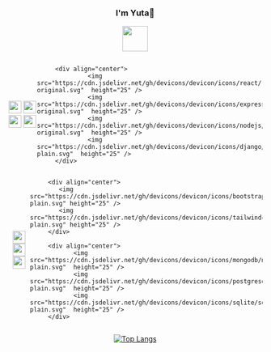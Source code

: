 <link rel="stylesheet" href="https://cdn.jsdelivr.net/gh/devicons/devicon@v2.15.1/devicon.min.css">
<div align="center">

### I'm Yuta👋
         
<a href="https://www.linkedin.com/in/yutaokkotsu/"><img src="https://cdn.jsdelivr.net/gh/devicons/devicon/icons/linkedin/linkedin-original.svg" height="50" /></a>
          
</div>

<div style="display:flex; justify-content: space-evenly; align-items: center;">
         <div align="center">          
                  <img src="https://cdn.jsdelivr.net/gh/devicons/devicon/icons/python/python-original.svg"  height="25" />
                  <img src="https://cdn.jsdelivr.net/gh/devicons/devicon/icons/javascript/javascript-plain.svg" height="25" />
                  <img src="https://cdn.jsdelivr.net/gh/devicons/devicon/icons/css3/css3-plain.svg"  height="25" /> 
                  <img src="https://cdn.jsdelivr.net/gh/devicons/devicon/icons/html5/html5-plain.svg"  height="25" />          
         </div>

         <div align="center">             
                  <img src="https://cdn.jsdelivr.net/gh/devicons/devicon/icons/react/react-original.svg"  height="25" />
                  <img src="https://cdn.jsdelivr.net/gh/devicons/devicon/icons/express/express-original.svg"  height="25" />
                  <img src="https://cdn.jsdelivr.net/gh/devicons/devicon/icons/nodejs/nodejs-original.svg"  height="25" />
                  <img src="https://cdn.jsdelivr.net/gh/devicons/devicon/icons/django/django-plain.svg"  height="25" />
         </div>
</div>

<div style="display:flex; justify-content: space-evenly; align-items: center;">
         <div align="center">           
                <img src="https://cdn.jsdelivr.net/gh/devicons/devicon/icons/illustrator/illustrator-plain.svg" height="25"/>
                <img src="https://cdn.jsdelivr.net/gh/devicons/devicon/icons/photoshop/photoshop-plain.svg" height="25"/>
                <img src="https://cdn.jsdelivr.net/gh/devicons/devicon/icons/premierepro/premierepro-plain.svg" height="25"/>
         </div>

         <div align="center"> 
            <img src="https://cdn.jsdelivr.net/gh/devicons/devicon/icons/bootstrap/bootstrap-plain.svg" height="25" />
            <img src="https://cdn.jsdelivr.net/gh/devicons/devicon/icons/tailwindcss/tailwindcss-plain.svg" height="25" />
         </div>

         <div align="center"> 
                <img src="https://cdn.jsdelivr.net/gh/devicons/devicon/icons/mongodb/mongodb-plain.svg"  height="25" />
                <img src="https://cdn.jsdelivr.net/gh/devicons/devicon/icons/postgresql/postgresql-plain.svg"  height="25" />
                <img src="https://cdn.jsdelivr.net/gh/devicons/devicon/icons/sqlite/sqlite-plain.svg"  height="25" /> 
         </div>
</div>     

<div align="center">

[![Top Langs](https://github-readme-stats.vercel.app/api/top-langs/?username=yutaokkots&custom_title=Languages&theme=transparent&layout=compact&title_color=1d615b&hide=Procfile)](https://github.com/anuraghazra/github-readme-stats)

</div>



<!--
**yutaokkots/yutaokkots** is a ✨ _special_ ✨ repository because its `README.md` (this file) appears on your GitHub profile.

Here are some ideas to get you started:

- 🔭 I’m currently working on ...
- 🌱 I’m currently learning ...
- 👯 I’m looking to collaborate on ...
- 🤔 I’m looking for help with ...
- 💬 Ask me about ...
- 📫 How to reach me: ...
- 😄 Pronouns: ...
- ⚡ Fun fact: ...
-->


            

